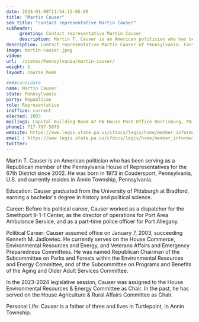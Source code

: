 ```yaml
---
date: 2024-01-08T11:54:12-05:00
title: "Martin Causer"
seo_title: "contact representative Martin Causer"
subheader:
     greeting: Contact representative Martin Causer
     description: Martin T. Causer is an American politician who has been serving as a Republican member of the Pennsylvania House of Representatives for the 67th District since 2002. He was born in 1973 in Coudersport, Pennsylvania, U.S. and currently resides in Annin Township, Pennsylvania.
description: Contact representative Martin Causer of Pennsylvania. Contact information for Martin Causer includes email address, phone number, and mailing address.
image: martin-causer.jpeg
video:
url:  /states/Pennsylvania/martin-causer/
weight: 1
layout: course_home

####candidate
name: Martin Causer
state: Pennsylvania
party: Republican
role: Representative
inoffice: current
elected: 2003
mailing1: Capitol Building Room 47 EW House Post Office Harrisburg, PA 17120
phone1: 717-787-5075
website: https://www.legis.state.pa.us/cfdocs/legis/home/member_information/House_bio.cfm?id=982/
email : https://www.legis.state.pa.us/cfdocs/legis/home/member_information/House_bio.cfm?id=982/
twitter:
---
```


Martin T. Causer is an American politician who has been serving as a Republican member of the Pennsylvania House of Representatives for the 67th District since 2002. He was born in 1973 in Coudersport, Pennsylvania, U.S. and currently resides in Annin Township, Pennsylvania.

Education:
Causer graduated from the University of Pittsburgh at Bradford, earning a bachelor's degree in history and political science.

Career:
Before his political career, Causer worked as a dispatcher for the Smethport 9-1-1 Center, as the director of operations for Port Area Ambulance Service, and as a part-time police officer for Port Allegany.

Political Career:
Causer assumed office on January 7, 2003, succeeding Kenneth M. Jadlowiec. He currently serves on the House Commerce, Environmental Resources and Energy, and Veterans Affairs and Emergency Preparedness Committees. He was named Republican Chairman of the Subcommittee on Parks and Forests within the Environmental Resources and Energy Committee, and of the Subcommittee on Programs and Benefits of the Aging and Older Adult Services Committee.

In the 2023-2024 legislative session, Causer was assigned to the House Environmental Resources & Energy Committee as Chair. In the past, he has served on the House Agriculture & Rural Affairs Committee as Chair.

Personal Life:
Causer is a father of three and lives in Turtlepoint, in Annin Township.
